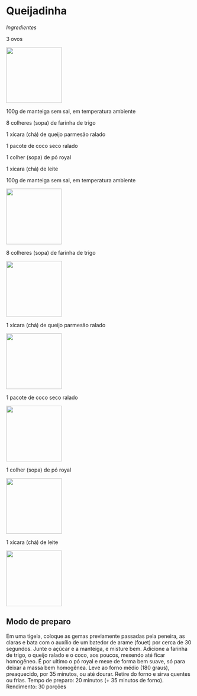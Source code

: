 <h1>Queijadinha</h1> 
<p><em><stong>Ingredientes</stong></em></p>
<p>3 ovos</p><img src="https://thumbs.dreamstime.com/b/tr%C3%AAs-ovos-de-brown-16869672.jpg" width=150 height="150">
<p>100g  de manteiga sem sal, em temperatura ambiente</p>
<p>8 colheres (sopa) de farinha de trigo</p>
<p>1 xícara (chá) de queijo parmesão ralado</p>
<p>1 pacote de coco seco ralado</p>
<p>1 colher (sopa) de pó royal</p>
<p>1 xícara (chá) de leite</p>
<p>100g  de manteiga sem sal, em temperatura ambiente</p> <img src= https://natuhemporiosaudavel.com/wp-content/uploads/2020/09/Manteiga-ITAMBE-Extra-Sem-Sal-200g.jpg width=150 height="150">
<p>8 colheres (sopa) de farinha de trigo</p> <img src= "https://t2.uc.ltmcdn.com/pt/posts/2/1/6/quanto_equivale_uma_colher_de_sopa_de_farinha_em_gramas_9612_600.webp" width=150 height="150">
<p>1 xícara (chá) de queijo parmesão ralado</p><img src="https://media.soujusto.com.br/products/7896034680133.jpg"   width=150 height="150">
<p>1 pacote de coco seco ralado</p><img src="https://www.paodeacucar.com/img/uploads/1/358/579358.png" width=150 height="150">
<p>1 colher (sopa) de pó royal</p><img src="https://mercadoterra.s3.amazonaws.com/web/media/2020/07/fermento-em-po-royal-100g.png" width=150 height="150">
<p>1 xícara (chá) de leite</p><img src="https://www.pediatraorienta.org.br/wp-content/uploads/2015/07/milk-435295_640.png" width=150 height="150">


<h2>Modo de preparo</h2>
Em uma tigela, coloque as gemas previamente passadas pela peneira, as
claras e bata com o auxílio de um batedor de arame (fouet) por cerca de
30 segundos.
Junte o açúcar e a manteiga, e misture bem.
Adicione a farinha de trigo, o queijo ralado e o coco, aos poucos, mexendo até ficar homogêneo.
É por ultimo o pó royal e mexe de forma bem suave, só para deixar a massa bem homogênea.
Leve ao forno médio (180 graus), preaquecido, por 35 minutos, ou até dourar.
Retire do forno e sirva quentes ou frias.
Tempo de preparo: 20 minutos (+ 35 minutos de forno).
Rendimento: 30 porções
